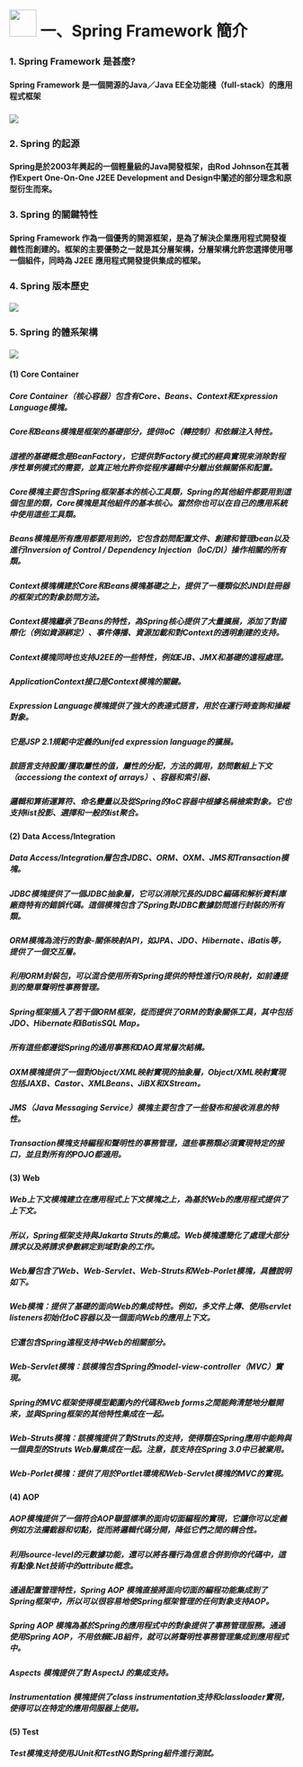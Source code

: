 # <img src="../images/spring-logo.png" width="48" height="48"> 一、Spring Framework 簡介
### 1. Spring Framework 是甚麼?
#### Spring Framework 是一個開源的Java／Java EE全功能棧（full-stack）的應用程式框架
### <img src="../images/ecosys.png">
### 2. Spring 的起源
#### Spring是於2003年興起的一個輕量級的Java開發框架，由Rod Johnson在其著作Expert One-On-One J2EE Development and Design中闡述的部分理念和原型衍生而來。

### 3. Spring 的關鍵特性
#### Spring Framework 作為一個優秀的開源框架，是為了解決企業應用程式開發複雜性而創建的。框架的主要優勢之一就是其分層架構，分層架構允許您選擇使用哪一個組件，同時為 J2EE 應用程式開發提供集成的框架。

### 4. Spring 版本歷史
#### <img src="../images/spring-ejb-timeline.png">

### 5. Spring 的體系架構
#### <img src="../images/structure.png">

#### (1) Core Container
##### Core Container（核心容器）包含有Core、Beans、Context和Expression Language模塊。
##### Core和Beans模塊是框架的基礎部分，提供IoC（轉控制）和依賴注入特性。
##### 這裡的基礎概念是BeanFactory，它提供對Factory模式的經典實現來消除對程序性單例模式的需要，並真正地允許你從程序邏輯中分離出依賴關係和配置。
##### Core模塊主要包含Spring框架基本的核心工具類，Spring的其他組件都要用到這個包里的類，Core模塊是其他組件的基本核心。當然你也可以在自己的應用系統中使用這些工具類。
##### Beans模塊是所有應用都要用到的，它包含訪問配置文件、創建和管理bean以及進行Inversion of Control / Dependency Injection（IoC/DI）操作相關的所有類。
##### Context模塊構建於Core和Beans模塊基礎之上，提供了一種類似於JNDI註冊器的框架式的對象訪問方法。
##### Context模塊繼承了Beans的特性，為Spring核心提供了大量擴展，添加了對國際化（例如資源綁定）、事件傳播、資源加載和對Context的透明創建的支持。
##### Context模塊同時也支持J2EE的一些特性，例如EJB、JMX和基礎的遠程處理。
##### ApplicationContext接口是Context模塊的關鍵。
##### Expression Language模塊提供了強大的表達式語言，用於在運行時查詢和操縱對象。
##### 它是JSP 2.1規範中定義的unifed expression language的擴展。
##### 該語言支持設置/獲取屬性的值，屬性的分配，方法的調用，訪問數組上下文（accessiong the context of arrays）、容器和索引器、
##### 邏輯和算術運算符、命名變量以及從Spring的IoC容器中根據名稱檢索對象。它也支持list投影、選擇和一般的list聚合。

#### (2) Data Access/Integration
##### Data Access/Integration層包含JDBC、ORM、OXM、JMS和Transaction模塊。
##### JDBC模塊提供了一個JDBC抽象層，它可以消除冗長的JDBC編碼和解析資料庫廠商特有的錯誤代碼。這個模塊包含了Spring對JDBC數據訪問進行封裝的所有類。
##### ORM模塊為流行的對象-關係映射API，如JPA、JDO、Hibernate、iBatis等，提供了一個交互層。
##### 利用ORM封裝包，可以混合使用所有Spring提供的特性進行O/R映射，如前邊提到的簡單聲明性事務管理。
##### Spring框架插入了若干個ORM框架，從而提供了ORM的對象關係工具，其中包括JDO、Hibernate和iBatisSQL Map。
##### 所有這些都遵從Spring的通用事務和DAO異常層次結構。
##### OXM模塊提供了一個對Object/XML映射實現的抽象層，Object/XML映射實現包括JAXB、Castor、XMLBeans、JiBX和XStream。
##### JMS（Java Messaging Service）模塊主要包含了一些發布和接收消息的特性。
##### Transaction模塊支持編程和聲明性的事務管理，這些事務類必須實現特定的接口，並且對所有的POJO都適用。

#### (3) Web
##### Web上下文模塊建立在應用程式上下文模塊之上，為基於Web的應用程式提供了上下文。
##### 所以，Spring框架支持與Jakarta Struts的集成。Web模塊還簡化了處理大部分請求以及將請求參數綁定到域對象的工作。
##### Web層包含了Web、Web-Servlet、Web-Struts和Web-Porlet模塊，具體說明如下。
##### Web模塊：提供了基礎的面向Web的集成特性。例如，多文件上傳、使用servlet listeners初始化IoC容器以及一個面向Web的應用上下文。
##### 它還包含Spring遠程支持中Web的相關部分。
##### Web-Servlet模塊：該模塊包含Spring的model-view-controller（MVC）實現。
##### Spring的MVC框架使得模型範圍內的代碼和web forms之間能夠清楚地分離開來，並與Spring框架的其他特性集成在一起。
##### Web-Struts模塊：該模塊提供了對Struts的支持，使得類在Spring應用中能夠與一個典型的Struts Web層集成在一起。注意，該支持在Spring 3.0中已被棄用。
##### Web-Porlet模塊：提供了用於Portlet環境和Web-Servlet模塊的MVC的實現。

#### (4) AOP
##### AOP模塊提供了一個符合AOP聯盟標準的面向切面編程的實現，它讓你可以定義例如方法攔截器和切點，從而將邏輯代碼分開，降低它們之間的耦合性。
##### 利用source-level的元數據功能，還可以將各種行為信息合併到你的代碼中，這有點像.Net技術中的attribute概念。
##### 通過配置管理特性，Spring AOP 模塊直接將面向切面的編程功能集成到了Spring框架中，所以可以很容易地使Spring框架管理的任何對象支持AOP。
##### Spring AOP 模塊為基於Spring的應用程式中的對象提供了事務管理服務。通過使用Spring AOP，不用依賴EJB組件，就可以將聲明性事務管理集成到應用程式中。
##### Aspects 模塊提供了對 AspectJ 的集成支持。
##### Instrumentation 模塊提供了class instrumentation支持和classloader實現，使得可以在特定的應用伺服器上使用。

#### (5) Test
##### Test模塊支持使用JUnit和TestNG對Spring組件進行測試。


